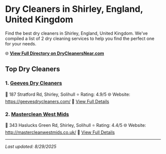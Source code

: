 # Dry Cleaners in Shirley, England, United Kingdom

Find the best dry cleaners in Shirley, England, United Kingdom. We've compiled a list of 2 dry cleaning services to help you find the perfect one for your needs.

🌐 **[View Full Directory on DryCleanersNear.com](https://drycleanersnear.com/city/United%20Kingdom/England/Shirley)**

## Top Dry Cleaners

### 1. [Geeves Dry Cleaners](https://drycleanersnear.com/dryCleaner/689165bc2c4a23913ff1119e/geeves-dry-cleaners)
📍 187 Stratford Rd, Shirley, Solihull
⭐ Rating: 4.9/5
🌐 Website: https://geevesdrycleaners.com/
🔗 [View Full Details](https://drycleanersnear.com/dryCleaner/689165bc2c4a23913ff1119e/geeves-dry-cleaners)

### 2. [Masterclean West Mids](https://drycleanersnear.com/dryCleaner/689165b62c4a23913ff11160/masterclean-west-mids)
📍 343 Haslucks Green Rd, Shirley, Solihull
⭐ Rating: 4.4/5
🌐 Website: http://mastercleanwestmids.co.uk/
🔗 [View Full Details](https://drycleanersnear.com/dryCleaner/689165b62c4a23913ff11160/masterclean-west-mids)


---

*Last updated: 8/29/2025*
